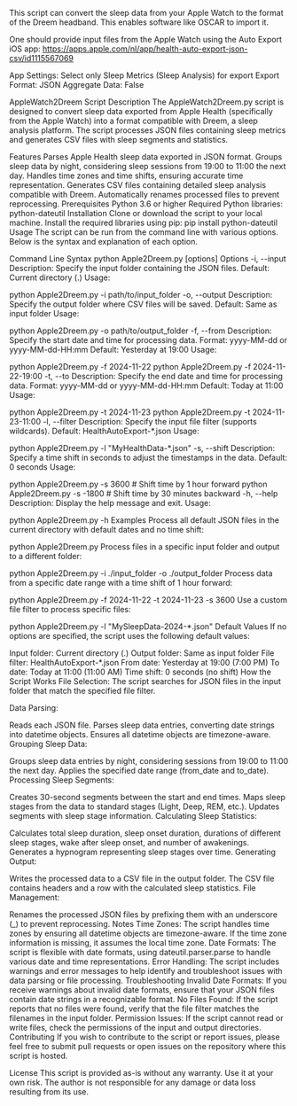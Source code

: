 This script can convert the sleep data from your Apple Watch to the format of the Dreem headband.
This enables software like OSCAR to import it.

One should provide input files from the Apple Watch using the Auto Export iOS app: 
https://apps.apple.com/nl/app/health-auto-export-json-csv/id1115567069

App Settings: 
Select only Sleep Metrics (Sleep Analysis) for export
Export Format: JSON
Aggregate Data: False

AppleWatch2Dreem Script
Description
The AppleWatch2Dreem.py script is designed to convert sleep data exported from Apple Health (specifically from the Apple Watch) into a format compatible with Dreem, a sleep analysis platform. The script processes JSON files containing sleep metrics and generates CSV files with sleep segments and statistics.

Features
Parses Apple Health sleep data exported in JSON format.
Groups sleep data by night, considering sleep sessions from 19:00 to 11:00 the next day.
Handles time zones and time shifts, ensuring accurate time representation.
Generates CSV files containing detailed sleep analysis compatible with Dreem.
Automatically renames processed files to prevent reprocessing.
Prerequisites
Python 3.6 or higher
Required Python libraries:
python-dateutil
Installation
Clone or download the script to your local machine.
Install the required libraries using pip:
pip install python-dateutil
Usage
The script can be run from the command line with various options. Below is the syntax and explanation of each option.

Command Line Syntax
python Apple2Dreem.py [options]
Options
-i, --input
Description: Specify the input folder containing the JSON files.
Default: Current directory (.)
Usage:

python Apple2Dreem.py -i path/to/input_folder
-o, --output
Description: Specify the output folder where CSV files will be saved.
Default: Same as input folder
Usage:

python Apple2Dreem.py -o path/to/output_folder
-f, --from
Description: Specify the start date and time for processing data.
Format: yyyy-MM-dd or yyyy-MM-dd-HH:mm
Default: Yesterday at 19:00
Usage:

python Apple2Dreem.py -f 2024-11-22
python Apple2Dreem.py -f 2024-11-22-19:00
-t, --to
Description: Specify the end date and time for processing data.
Format: yyyy-MM-dd or yyyy-MM-dd-HH:mm
Default: Today at 11:00
Usage:

python Apple2Dreem.py -t 2024-11-23
python Apple2Dreem.py -t 2024-11-23-11:00
-l, --filter
Description: Specify the input file filter (supports wildcards).
Default: HealthAutoExport-*.json
Usage:

python Apple2Dreem.py -l "MyHealthData-*.json"
-s, --shift
Description: Specify a time shift in seconds to adjust the timestamps in the data.
Default: 0 seconds
Usage:

python Apple2Dreem.py -s 3600  # Shift time by 1 hour forward
python Apple2Dreem.py -s -1800 # Shift time by 30 minutes backward
-h, --help
Description: Display the help message and exit.
Usage:

python Apple2Dreem.py -h
Examples
Process all default JSON files in the current directory with default dates and no time shift:

python Apple2Dreem.py
Process files in a specific input folder and output to a different folder:

python Apple2Dreem.py -i ./input_folder -o ./output_folder
Process data from a specific date range with a time shift of 1 hour forward:

python Apple2Dreem.py -f 2024-11-22 -t 2024-11-23 -s 3600
Use a custom file filter to process specific files:

python Apple2Dreem.py -l "MySleepData-2024-*.json"
Default Values
If no options are specified, the script uses the following default values:

Input folder: Current directory (.)
Output folder: Same as input folder
File filter: HealthAutoExport-*.json
From date: Yesterday at 19:00 (7:00 PM)
To date: Today at 11:00 (11:00 AM)
Time shift: 0 seconds (no shift)
How the Script Works
File Selection: The script searches for JSON files in the input folder that match the specified file filter.

Data Parsing:

Reads each JSON file.
Parses sleep data entries, converting date strings into datetime objects.
Ensures all datetime objects are timezone-aware.
Grouping Sleep Data:

Groups sleep data entries by night, considering sessions from 19:00 to 11:00 the next day.
Applies the specified date range (from_date and to_date).
Processing Sleep Segments:

Creates 30-second segments between the start and end times.
Maps sleep stages from the data to standard stages (Light, Deep, REM, etc.).
Updates segments with sleep stage information.
Calculating Sleep Statistics:

Calculates total sleep duration, sleep onset duration, durations of different sleep stages, wake after sleep onset, and number of awakenings.
Generates a hypnogram representing sleep stages over time.
Generating Output:

Writes the processed data to a CSV file in the output folder.
The CSV file contains headers and a row with the calculated sleep statistics.
File Management:

Renames the processed JSON files by prefixing them with an underscore (_) to prevent reprocessing.
Notes
Time Zones: The script handles time zones by ensuring all datetime objects are timezone-aware. If the time zone information is missing, it assumes the local time zone.
Date Formats: The script is flexible with date formats, using dateutil.parser.parse to handle various date and time representations.
Error Handling: The script includes warnings and error messages to help identify and troubleshoot issues with data parsing or file processing.
Troubleshooting
Invalid Date Formats: If you receive warnings about invalid date formats, ensure that your JSON files contain date strings in a recognizable format.
No Files Found: If the script reports that no files were found, verify that the file filter matches the filenames in the input folder.
Permission Issues: If the script cannot read or write files, check the permissions of the input and output directories.
Contributing
If you wish to contribute to the script or report issues, please feel free to submit pull requests or open issues on the repository where this script is hosted.

License
This script is provided as-is without any warranty. Use it at your own risk. The author is not responsible for any damage or data loss resulting from its use.
